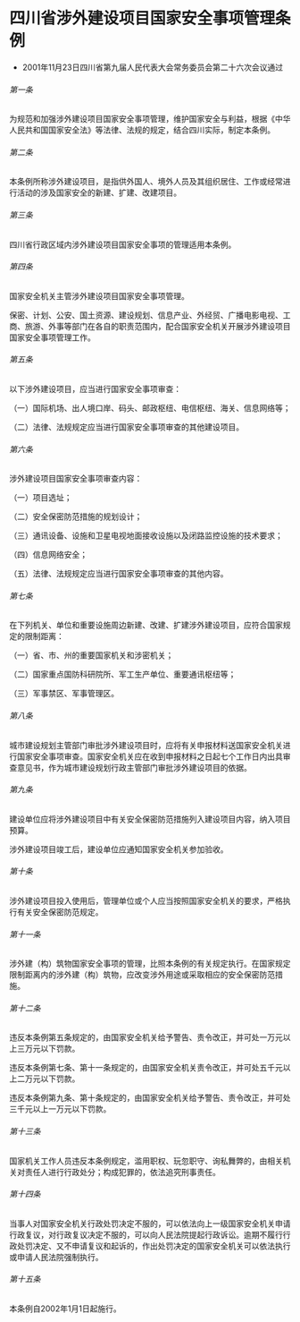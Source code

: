 # 四川省涉外建设项目国家安全事项管理条例

- 2001年11月23日四川省第九届人民代表大会常务委员会第二十六次会议通过

<!-- INFO END -->

###### 第一条

为规范和加强涉外建设项目国家安全事项管理，维护国家安全与利益，根据《中华人民共和国国家安全法》等法律、法规的规定，结合四川实际，制定本条例。

###### 第二条

本条例所称涉外建设项目，是指供外国人、境外人员及其组织居住、工作或经常进行活动的涉及国家安全的新建、扩建、改建项目。

###### 第三条

四川省行政区域内涉外建设项目国家安全事项的管理适用本条例。

###### 第四条

国家安全机关主管涉外建设项目国家安全事项管理。

保密、计划、公安、国土资源、建设规划、信息产业、外经贸、广播电影电视、工商、旅游、外事等部门在各自的职责范围内，配合国家安全机关开展涉外建设项目国家安全事项管理工作。

###### 第五条

以下涉外建设项目，应当进行国家安全事项审查：

（一）国际机场、出人境口岸、码头、邮政枢纽、电信枢纽、海关、信息网络等；

（二）法律、法规规定应当进行国家安全事项审查的其他建设项目。

###### 第六条

涉外建设项目国家安全事项审查内容：

（一）项目选址；

（二）安全保密防范措施的规划设计；

（三）通讯设备、设施和卫星电视地面接收设施以及闭路监控设施的技术要求；

（四）信息网络安全；

（五）法律、法规规定应当进行国家安全事项审查的其他内容。

###### 第七条

在下列机关、单位和重要设施周边新建、改建、扩建涉外建设项目，应符合国家规定的限制距离：

（一）省、市、州的重要国家机关和涉密机关；

（二）国家重点国防科研院所、军工生产单位、重要通讯枢纽等；

（三）军事禁区、军事管理区。

###### 第八条

城市建设规划主管部门审批涉外建设项目时，应将有关申报材料送国家安全机关进行国家安全事项审查。国家安全机关应在收到申报材料之日起七个工作日内出具审查意见书，作为城市建设规划行政主管部门审批涉外建设项目的依据。

###### 第九条

建设单位应将涉外建设项目中有关安全保密防范措施列入建设项目内容，纳入项目预算。

涉外建设项目竣工后，建设单位应通知国家安全机关参加验收。

###### 第十条

涉外建设项目投入使用后，管理单位或个人应当按照国家安全机关的要求，严格执行有关安全保密防范规定。

###### 第十一条

涉外建（构）筑物国家安全事项的管理，比照本条例的有关规定执行。在国家规定限制距离内的涉外建（构）筑物，应改变涉外用途或采取相应的安全保密防范措施。

###### 第十二条

违反本条例第五条规定的，由国家安全机关给予警告、责令改正，并可处一万元以上三万元以下罚款。

违反本条例第七条、第十一条规定的，由国家安全机关责令改正，并可处五千元以上二万元以下罚款。

违反本条例第九条、第十条规定的，由国家安全机关给予警告、责令改正，并可处三千元以上一万元以下罚款。

###### 第十三条

国家机关工作人员违反本条例规定，滥用职权、玩忽职守、询私舞弊的，由相关机关对责任人进行行政处分；构成犯罪的，依法追究刑事责任。

###### 第十四条

当事人对国家安全机关行政处罚决定不服的，可以依法向上一级国家安全机关申请行政复议，对行政复议决定不服的，可以向人民法院提起行政诉讼。逾期不履行行政处罚决定、又不申请复议和起诉的，作出处罚决定的国家安全机关可以依法执行或申请人民法院强制执行。

###### 第十五条

本条例自2002年1月1日起施行。
